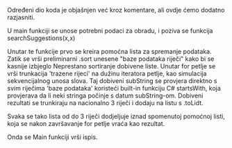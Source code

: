 Određeni dio koda je objašnjen već kroz komentare, ali ovdje ćemo dodatno razjasniti.

U main funkciji se unose potrebni podaci za obradu, i poziva se funkcija searchSuggestions(x,x)

Unutar te funkcije prvo se kreira pomoćna lista za spremanje podataka.
Zatik se vrši preliminarni .sort unesene "baze podataka riječi" kako bi se kasnije izbjeglo 
Neprestano sortiranje dobivene liste.
Unutar for petlje se vrši trunkacija 'trazene rijeci' na dužinu iteratora petlje, kao simulacija sekvencijalnog unosa slova.
Taj dobiveni subString se provjera direktno s svim riječima 'baze podataka' koristeći built-in funkciju C# startsWith, koja provjerava
da li neki stringa počinje s datum subString-om. Dobiveni rezultati se trunkiraju na nacionalno 3 riječi i dodaju na listu s .toLidt.

Svaka se tako lista od do 3 riječi dodjeljuje iznad spomenutoj pomoćnoj listi, koja se nakon završavanje for petlje vraća kao rezultat.

Onda se Main funkciji vrši ispis.
